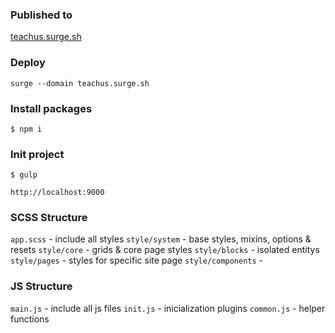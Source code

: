 ### Published to
[teachus.surge.sh](teachus.surge.sh)

### Deploy
`surge --domain teachus.surge.sh`

### Install packages
`$ npm i`

### Init project
`$ gulp`

`http://localhost:9000`

### SCSS Structure
`app.scss` - include all styles
`style/system` - base styles, mixins, options & resets
`style/core` - grids & core page styles
`style/blocks` - isolated entitys
`style/pages` - styles for specific site page
`style/components` - 

### JS Structure
`main.js` - include all js files
`init.js` - inicialization plugins
`common.js` - helper functions

